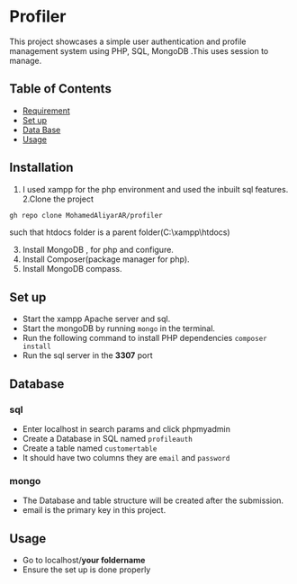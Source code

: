 # Profiler

This project showcases a simple user authentication and profile management system using PHP, SQL, MongoDB .This uses session to manage.

## Table of Contents

- [Requirement](#installation)
- [Set up](#setup)
- [Data Base](#database)
- [Usage](#usage)


## Installation

1. I used xampp for the php environment and used the inbuilt sql features.
2.Clone the project

```bash
gh repo clone MohamedAliyarAR/profiler
```
such that htdocs   folder is a parent folder(C:\xampp\htdocs\)

3. Install MongoDB , for php and configure.
4. Install Composer(package manager for php).
5. Install MongoDB compass.


## Set up
- Start the xampp Apache server and sql.
- Start the mongoDB by running `mongo` in the terminal.
- Run the following command to install PHP dependencies `composer install`
- Run the sql server in the **3307** port

## Database 
  ### sql
  - Enter localhost in search params and click phpmyadmin 
   - Create a Database in SQL named `profileauth`
   - Create a table named `customertable`
   - It should have two columns they are `email` and `password`
  ### mongo
  - The Database and table structure will be created after the submission.
  - email is the primary key in this project.
## Usage
 - Go to localhost/**your foldername**
 - Ensure the set up is done properly
